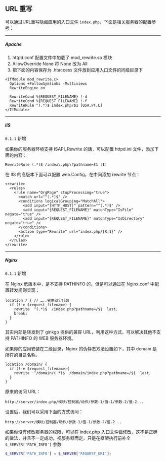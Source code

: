 ## URL 重写

可以通过URL重写隐藏应用的入口文件 `index.php`，下面是相关服务器的配置参考：

----------

##### Apache

1. httpd.conf 配置文件中加载了 mod_rewrite.so 模块
2. AllowOverride None 将 None 改为 All
3. 把下面的内容保存为 .htaccess 文件放到应用入口文件的同级目录下

``` clike
<IfModule mod_rewrite.c>
  Options +FollowSymlinks -Multiviews
  RewriteEngine on

  RewriteCond %{REQUEST_FILENAME} !-d
  RewriteCond %{REQUEST_FILENAME} !-f
  RewriteRule ^(.*)$ index.php/$1 [QSA,PT,L]
</IfModule>
```

----------

##### IIS

`0.1.1` 新增

如果你的服务器环境支持 ISAPI_Rewrite 的话，可以配置 httpd.ini 文件，添加下面的内容：

``` clike
RewriteRule (.*)$ /index\.php\?pathname=$1 [I]
```

在 IIS 的高版本下面可以配置 web.Config，在中间添加 rewrite 节点：

``` markup
<rewrite>
  <rules>
    <rule name="OrgPage" stopProcessing="true">
      <match url="^(.*)$" />
      <conditions logicalGrouping="MatchAll">
        <add input="{HTTP_HOST}" pattern="^(.*)$" />
        <add input="{REQUEST_FILENAME}" matchType="IsFile" negate="true" />
        <add input="{REQUEST_FILENAME}" matchType="IsDirectory" negate="true" />
      </conditions>
      <action type="Rewrite" url="index.php/{R:1}" />
    </rule>
  </rules>
</rewrite>
```

----------

##### Nginx

`0.1.1` 新增

在 Nginx 低版本中，是不支持 PATHINFO 的，但是可以通过在 Nginx.conf 中配置转发规则实现：

``` clike
location / { // …..省略部分代码
  if (!-e $request_filename) {
    rewrite  ^(.*)$  /index.php?pathname=/$1  last;
    break;
  }
}
```

其实内部是转发到了 ginkgo 提供的兼容 URL，利用这种方式，可以解决其他不支持 PATHINFO 的 WEB 服务器环境。

如果你的应用安装在二级目录，Nginx 的伪静态方法设置如下，其中 domain 是所在的目录名称。

``` clike
location /domain/ {
  if (!-e $request_filename){
    rewrite  ^/domain/(.*)$  /domain/index.php?pathname=/$1  last;
  }
}
```

原来的访问 URL：

``` markup
http://server/index.php/模块/控制器/动作/参数-1/值-1/参数-2/值-2...
```

设置后，我们可以采用下面的方式访问：

``` markup
http://server/模块/控制器/动作/参数-1/值-1/参数-2/值-2...
```

如果你没有修改服务器的权限，可以在 index.php 入口文件做修改，这不是正确的做法，并且不一定成功，视服务器而定，只是在框架执行前补全 `$_SERVER['PATH_INFO']` 参数

``` php
$_SERVER['PATH_INFO'] = $_SERVER['REQUEST_URI'];
```
